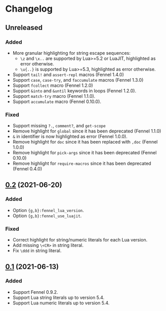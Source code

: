 # Changelog

## Unreleased

### Added

- More granular highlighting for string escape sequences:
  - `\z` and `\x..` are supported by Lua>=5.2 or LuaJIT, highlighted as error otherwise.
  - `\u{..}` is supported by Lua>=5.3, highlighted as error otherwise.
- Support `tail!` and `assert-repl` macros (Fennel 1.4.0)
- Support `case`, `case-try`, and `faccumulate` macros (Fennel 1.3.0)
- Support `fcollect` macro (Fennel 1.2.0)
- Support `&into` and `&until` keywords in loops (Fennel 1.2.0).
- Support `match-try` macro (Fennel 1.1.0).
- Support `accumulate` macro (Fennel 0.10.0).

### Fixed

- Support missing `?.`, `comment?`, and `get-scope`
- Remove highlight for `global` since it has been deprecated (Fennel 1.1.0)
- `&` in identifier is now highlighted as error (Fennel 1.0.0).
- Remove highlight for `doc` since it has been replaced with `,doc` (Fennel 1.0.0)
- Remove highlight for `pick-args` since it has been deprecated (Fennel 0.10.0)
- Remove highlight for `require-macros` since it has been deprecated (Fennel 0.4.0)

## [0.2][v0.2] (2021-06-20)

### Added

- Option `{g,b}:fennel_lua_version`.
- Option `{g,b}:fennel_use_luajit`.

### Fixed

- Correct highlight for string/numeric literals for each Lua version.
- Add missing `\<CR>` in string literal.
- Fix `\ddd` in string literal.

## [0.1][v0.1] (2021-06-13)

### Added

- Support Fennel 0.9.2.
- Support Lua string literals up to version 5.4.
- Support Lua numeric literals up to version 5.4.

[v0.2]: https://github.com/mnacamura/vim-fennel-syntax/tree/v0.2
[v0.1]: https://github.com/mnacamura/vim-fennel-syntax/tree/v0.1

